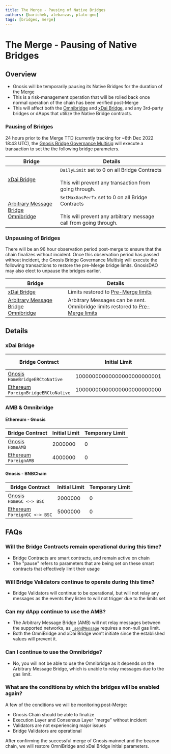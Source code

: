 ```yaml
---
title: The Merge - Pausing of Native Bridges
authors: [barichek, alebanzas, plato-gno]
tags: [bridges, merge]
---
```


# The Merge - Pausing of Native Bridges

## Overview

- Gnosis will be temporarily pausing its Native Bridges for the duration of the [Merge](/specs/hard-forks/merge)
- This is a risk-management operation that will be rolled back once normal operation of the chain has been verified post-Merge
- This will affect both the [Omnibridge](/bridges/tokenbridge/omnibridge) and [xDai Bridge](/bridges/tokenbridge/xdai-bridge), and any 3rd-party bridges or dApps that utilize the Native Bridge contracts. 

### Pausing of Bridges

24 hours prior to the Merge TTD (currently tracking for ~8th Dec 2022 18:43 UTC), the [Gnosis Bridge Governance Multisig](/bridges/governance) will execute a transaction to set the the following bridge parameters. 

| Bridge                                                                                                                             | Details                                                                                                                        |
| ---------------------------------------------------------------------------------------------------------------------------------- | ------------------------------------------------------------------------------------------------------------------------------ |
| [xDai Bridge](/bridges/tokenbridge/xdai-bridge)                                                                          | `DailyLimit` set to 0 on all Bridge Contracts<br /><br /> This will prevent any transaction from going through.                |
| [Arbitrary Message Bridge](/bridges/tokenbridge/amb-bridge)<br />[Omnibridge](/bridges/tokenbridge/omnibridge) | `SetMaxGasPerTx` set to 0 on all Bridge Contracts<br /><br /> This will prevent any arbitrary message call from going through. |

### Unpausing of Bridges

There will be an 96 hour observation period post-merge to ensure that the chain finalizes without incident. Once this observation period has passed without incident, the Gnosis Bridge Governance Multisig will execute the following transactions to restore the pre-Merge bridge limits. GnosisDAO may also elect to unpause the bridges earlier. 

| Bridge                                                                                                                             | Details                                                                                                                                       |
| ---------------------------------------------------------------------------------------------------------------------------------- | --------------------------------------------------------------------------------------------------------------------------------------------- |
| [xDai Bridge](/bridges/tokenbridge/xdai-bridge)                                                                          | Limits restored to [Pre-Merge limits](/bridges/tokenbridge/xdai-bridge#fees--daily-limits)                                          |
| [Arbitrary Message Bridge](/bridges/tokenbridge/amb-bridge)<br />[Omnibridge](/bridges/tokenbridge/omnibridge) | Arbitrary Messages can be sent.<br />Omnibridge limits restored to [Pre-Merge limits](/bridges/tokenbridge/omnibridge#daily-limits) |

## Details

### xDai Bridge

| Bridge Contract                                                                                                                         | Initial Limit                | Temporary Limit |
| --------------------------------------------------------------------------------------------------------------------------------------- | ---------------------------- | --------- |
| [Gnosis](https://gnosisscan.io/address/0x7301cfa0e1756b71869e93d4e4dca5c7d0eb0aa6#readProxyContract) <br /> `HomeBridgeERCtoNative`     | 10000000000000000000000001   | 0         |
| [Ethereum](https://etherscan.io/address/0x4aa42145aa6ebf72e164c9bbc74fbd3788045016#readProxyContract) <br /> `ForeignBridgeERCtoNative` | 10000000000000000000000000 | 0         |

### AMB & Omnibridge

#### Ethereum - Gnosis

| Bridge Contract                                                                                                           | Initial Limit | Temporary Limit |
| ------------------------------------------------------------------------------------------------------------------------- | ------------- | --------- |
| [Gnosis](https://gnosisscan.io/address/0x75df5af045d91108662d8080fd1fefad6aa0bb59#readProxyContract) <br /> `HomeAMB`    | 2000000     | 0         |
| [Ethereum](https://etherscan.io/address/0x4C36d2919e407f0Cc2Ee3c993ccF8ac26d9CE64e#readProxyContract) <br /> `ForeignAMB` | 4000000     | 0         |

#### Gnosis - BNBChain

| Bridge Contract                                                                                                                 | Initial Limit | Temporary Limit |
| ------------------------------------------------------------------------------------------------------------------------------- | ------------- | --------- |
| [Gnosis](https://gnosisscan.io/address/0x162e898bd0aacb578c8d5f8d6ca588c13d2a383f#readProxyContract) <br /> `HomeGC <-> BSC`    | 2000000     | 0         |
| [Ethereum](https://bscscan.com/address/0x05185872898b6f94aa600177ef41b9334b1fa48b#readProxyContract) <br /> `ForeignGC <-> BSC` | 5000000     | 0         |

## FAQs

### Will the Bridge Contracts remain operational during this time?

* Bridge Contracts are smart contracts, and remain active on chain
* The "pause" refers to parameters that are being set on these smart contracts that effectively limit their usage

### Will Bridge Validators continue to operate during this time?

* Bridge Validators will continue to be operational, but will not relay any messages as the events they listen to will not trigger due to the limits set

### Can my dApp continue to use the AMB?

* The Arbitrary Message Bridge (AMB) will not relay messages between the supported networks, as [`_sendMessage`](https://gnosisscan.io/address/0x525127c1f5670cc102b26905dccf8245c05c164f#code#L1428) requires a non-null gas limit.  
* Both the OmniBridge and xDai Bridge won’t initiate since the established values will prevent it. 

### Can I continue to use the Omnibridge?
  
* No, you will not be able to use the Omnibridge as it depends on the Arbitrary Message Bridge, which is unable to relay messages due to the gas limit. 

### What are the conditions by which the bridges will be enabled again?

A few of the conditions we will be monitoring post-Merge: 

* Gnosis Chain should be able to finalize
* Execution Layer and Consensus Layer "merge" without incident
* Validators are not experiencing major issues
* Bridge Validators are operational

After confirming the successful merge of Gnosis mainnet and the beacon chain, we will restore OmniBridge and xDai Bridge initial parameters.  